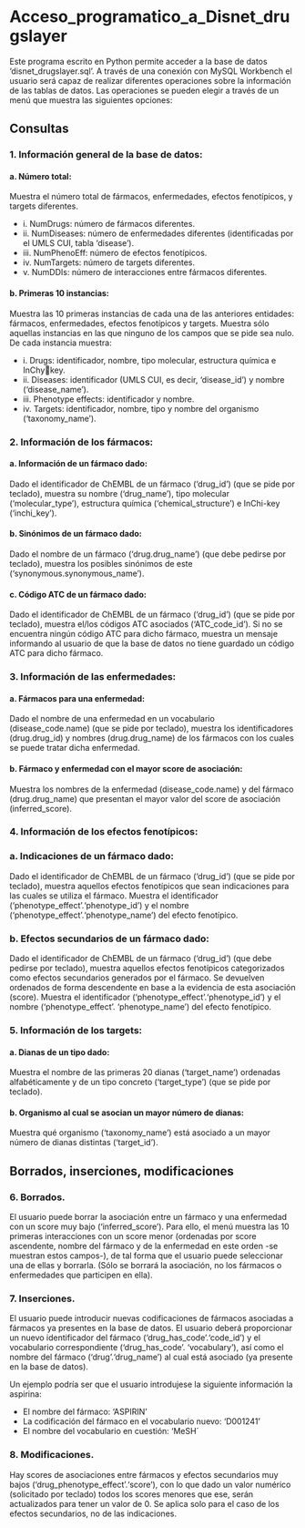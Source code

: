 # Acceso_programatico_a_Disnet_drugslayer

Este programa escrito en Python permite acceder a la base de datos ‘disnet_drugslayer.sql’. A través de una conexión con MySQL Workbench el usuario será capaz de realizar diferentes operaciones sobre la información de las tablas de datos. Las operaciones se pueden elegir a través de un menú que muestra las siguientes opciones:

## Consultas
### 1. Información general de la base de datos:

#### a. Número total:

Muestra el número total de fármacos, enfermedades, efectos fenotípicos, y targets diferentes. 

* i. NumDrugs: número de fármacos diferentes.
* ii. NumDiseases: número de enfermedades diferentes (identificadas por el 
UMLS CUI, tabla ‘disease’).
* iii. NumPhenoEff: número de efectos fenotípicos.
* iv. NumTargets: número de targets diferentes.
* v. NumDDIs: número de interacciones entre fármacos diferentes.

#### b. Primeras 10 instancias:

Muestra las 10 primeras instancias de cada una de las anteriores entidades: 
fármacos, enfermedades, efectos fenotípicos y targets. Muestra sólo aquellas 
instancias en las que ninguno de los campos que se pide sea nulo. De cada instancia muestra:

* i. Drugs: identificador, nombre, tipo molecular, estructura química e InChykey.
* ii. Diseases: identificador (UMLS CUI, es decir, ‘disease_id’) y nombre
(‘disease_name’).
* iii. Phenotype effects: identificador y nombre.
* iv. Targets: identificador, nombre, tipo y nombre del organismo
(‘taxonomy_name’).


### 2. Información de los fármacos:

#### a. Información de un fármaco dado:
Dado el identificador de ChEMBL de un fármaco (‘drug_id’) (que se pide por 
teclado), muestra su nombre (‘drug_name’), tipo molecular (‘molecular_type’), 
estructura química (‘chemical_structure’) e InChi-key (‘inchi_key’).

#### b. Sinónimos de un fármaco dado:
Dado el nombre de un fármaco (‘drug.drug_name’) (que debe pedirse por teclado), 
muestra los posibles sinónimos de este (‘synonymous.synonymous_name’).

#### c. Código ATC de un fármaco dado:
Dado el identificador de ChEMBL de un fármaco (‘drug_id’) (que se pide por 
teclado), muestra el/los códigos ATC asociados (‘ATC_code_id’). Si no se encuentra 
ningún código ATC para dicho fármaco, muestra un mensaje informando al usuario 
de que la base de datos no tiene guardado un código ATC para dicho fármaco.

### 3. Información de las enfermedades:

#### a. Fármacos para una enfermedad:
Dado el nombre de una enfermedad en un vocabulario (disease_code.name) (que se pide por teclado), muestra los identificadores (drug.drug_id) y nombres 
(drug.drug_name) de los fármacos con los cuales se puede tratar dicha enfermedad.

#### b. Fármaco y enfermedad con el mayor score de asociación:
Muestra los nombres de la enfermedad (disease_code.name) y del fármaco
(drug.drug_name) que presentan el mayor valor del score de asociación 
(inferred_score).

### 4. Información de los efectos fenotípicos:

### a. Indicaciones de un fármaco dado:
Dado el identificador de ChEMBL de un fármaco (‘drug_id’) (que se pide por 
teclado), muestra aquellos efectos fenotípicos que sean indicaciones para las cuales 
se utiliza el fármaco. Muestra el identificador (‘phenotype_effect’.‘phenotype_id’) y 
el nombre (‘phenotype_effect’.‘phenotype_name’) del efecto fenotípico.

### b. Efectos secundarios de un fármaco dado:
Dado el identificador de ChEMBL de un fármaco (‘drug_id’) (que debe pedirse por 
teclado), muestra aquellos efectos fenotípicos categorizados como efectos 
secundarios generados por el fármaco. Se devuelven ordenados de forma 
descendente en base a la evidencia de esta asociación (score). Muestra el 
identificador (‘phenotype_effect’.‘phenotype_id’) y el nombre (‘phenotype_effect’.
‘phenotype_name’) del efecto fenotípico.

### 5. Información de los targets:

#### a. Dianas de un tipo dado:
Muestra el nombre de las primeras 20 dianas (‘target_name’) ordenadas 
alfabéticamente y de un tipo concreto (‘target_type’) (que se pide por 
teclado).

#### b. Organismo al cual se asocian un mayor número de dianas:
Muestra qué organismo (‘taxonomy_name’) está asociado a un mayor número de 
dianas distintas (‘target_id’).

## Borrados, inserciones, modificaciones

### 6. Borrados.

El usuario puede borrar la asociación entre un fármaco y una enfermedad con un score muy bajo
(‘inferred_score’). Para ello, el menú muestra las 10 primeras interacciones con un score menor (ordenadas por 
score ascendente, nombre del fármaco y de la enfermedad en este orden -se muestran estos campos-), de tal forma que el usuario 
puede seleccionar una de ellas y borrarla. (Sólo se borrará la asociación, no los fármacos o enfermedades que participen en ella).

### 7. Inserciones.

El usuario puede introducir nuevas codificaciones de fármacos asociadas a fármacos ya 
presentes en la base de datos. El usuario deberá proporcionar un nuevo identificador del 
fármaco (‘drug_has_code’.‘code_id’) y el vocabulario correspondiente (‘drug_has_code’.
‘vocabulary’), así como el nombre del fármaco (‘drug’.‘drug_name’) al cual está asociado (ya 
presente en la base de datos).

Un ejemplo podría ser que el usuario introdujese la siguiente información la aspirina:
* El nombre del fármaco: ‘ASPIRIN’
* La codificación del fármaco en el vocabulario nuevo: ‘D001241’
* El nombre del vocabulario en cuestión: ‘MeSH´

### 8. Modificaciones.

Hay scores de asociaciones entre fármacos y efectos secundarios muy bajos
(‘drug_phenotype_effect’.‘score’), con lo que dado un valor numérico (solicitado por 
teclado) todos los scores menores que ese, serán actualizados para tener un valor de 0.
Se aplica solo para el caso de los efectos secundarios, no de las indicaciones.
